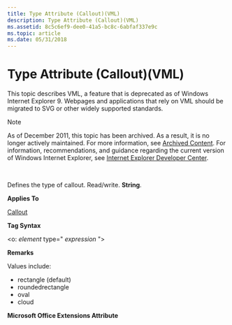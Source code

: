 ```yaml
---
title: Type Attribute (Callout)(VML)
description: Type Attribute (Callout)(VML)
ms.assetid: 8c5c6ef9-dee0-41a5-bc8c-6abfaf337e9c
ms.topic: article
ms.date: 05/31/2018
---
```


# Type Attribute (Callout)(VML)

This topic describes VML, a feature that is deprecated as of Windows Internet Explorer 9. Webpages and applications that rely on VML should be migrated to SVG or other widely supported standards.

> [!Note]  
> As of December 2011, this topic has been archived. As a result, it is no longer actively maintained. For more information, see [Archived Content](https://docs.microsoft.com/previous-versions/windows/internet-explorer/ie-developer/). For information, recommendations, and guidance regarding the current version of Windows Internet Explorer, see [Internet Explorer Developer Center](https://go.microsoft.com/fwlink/p/?linkid=204313).

 

Defines the type of callout. Read/write. **String**.

**Applies To**

[Callout](msdn-online-vml-callout-element.md)

**Tag Syntax**

<o: *element* type=" *expression* ">

**Remarks**

Values include:

-   rectangle (default)
-   roundedrectangle
-   oval
-   cloud

**Microsoft Office Extensions Attribute**

 

 




